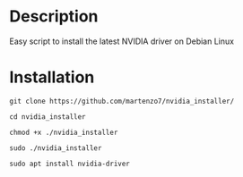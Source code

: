 # Description
Easy script to install the latest NVIDIA driver on Debian Linux
# Installation

`git clone https://github.com/martenzo7/nvidia_installer/`

`cd nvidia_installer`

`chmod +x ./nvidia_installer`

`sudo ./nvidia_installer`

`sudo apt install nvidia-driver`